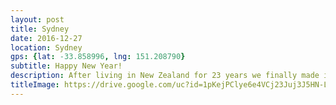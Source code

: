 ```yaml
---
layout: post
title: Sydney
date: 2016-12-27
location: Sydney
gps: {lat: -33.858996, lng: 151.208790}
subtitle: Happy New Year!
description: After living in New Zealand for 23 years we finally made it to Australia
titleImage: https://drive.google.com/uc?id=1pKejPClye6e4VCj23Juj3J5HN-L17w4z
---
```

